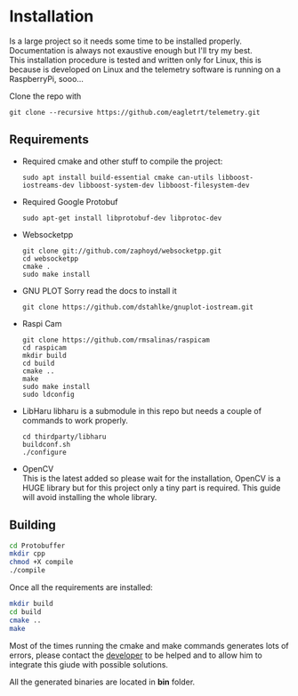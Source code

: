 # Installation

Is a large project so it needs some time to be installed properly.  
Documentation is always not exaustive enough but I'll try my best.  
This installation procedure is tested and written only for Linux, this is because is developed on Linux and the telemetry software is running on a RaspberryPi, sooo...

Clone the repo with
~~~
git clone --recursive https://github.com/eagletrt/telemetry.git
~~~

## Requirements
- Required cmake and other stuff to compile the project:  
  ~~~
  sudo apt install build-essential cmake can-utils libboost-iostreams-dev libboost-system-dev libboost-filesystem-dev
  ~~~

- Required Google Protobuf
  ~~~
  sudo apt-get install libprotobuf-dev libprotoc-dev
  ~~~

- Websocketpp  
  ~~~
  git clone git://github.com/zaphoyd/websocketpp.git  
  cd websocketpp  
  cmake .  
  sudo make install  
  ~~~

- GNU PLOT
  Sorry read the docs to install it
  ~~~
  git clone https://github.com/dstahlke/gnuplot-iostream.git
  ~~~

- Raspi Cam
  ~~~
  git clone https://github.com/rmsalinas/raspicam
  cd raspicam
  mkdir build
  cd build
  cmake ..
  make
  sudo make install
  sudo ldconfig
  ~~~

- LibHaru
  libharu is a submodule in this repo but needs a couple of commands to work properly.  
  ~~~
  cd thirdparty/libharu
  buildconf.sh
  ./configure
  ~~~

- OpenCV  
  This is the latest added so please wait for the installation, OpenCV is a HUGE library but for this project only a tiny part is required. This guide will avoid installing the whole library.

## Building

~~~bash
cd Protobuffer
mkdir cpp
chmod +X compile
./compile
~~~

Once all the requirements are installed:
~~~bash
mkdir build
cd build
cmake ..
make
~~~
Most of the times running the cmake and make commands generates lots of errors, please contact the [developer](https://github.com/Pippo98) to be helped and to allow him to integrate this giude with possible solutions.

All the generated binaries are located in **bin** folder.